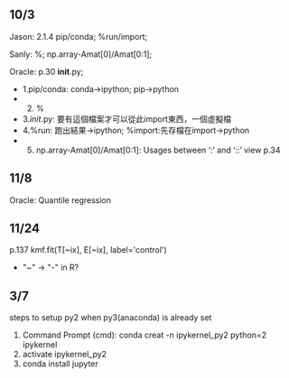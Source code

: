 ## 10/3

Jason: 2.1.4 pip/conda; %run/import; 

Sanly: %; np.array-Amat[0]/Amat[0:1];

Oracle: p.30 __init__.py;

* 1.pip/conda: conda->ipython; pip->python
* 2. %
* 3._init_.py: 要有這個檔案才可以從此import東西，一個虛擬檔
* 4.%run: 跑出結果->ipython; %import:先存檔在import->python
* 5. np.array-Amat[0]/Amat[0:1]: Usages between ‘:’ and ‘::’ view p.34

## 11/8

Oracle: Quantile regression

## 11/24

p.137 kmf.fit(T[~ix], E[~ix], label='control')
* "~" → "-" in R?

## 3/7
steps to setup py2 when py3(anaconda) is already set
1. Command Prompt (cmd): conda creat -n ipykernel_py2 python=2 ipykernel
2. activate ipykernel_py2
3. conda install jupyter
